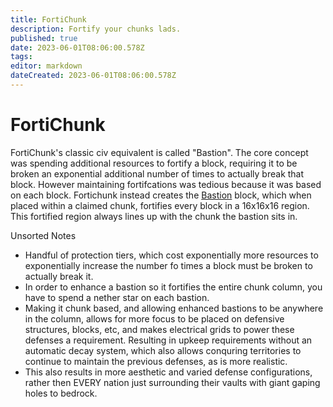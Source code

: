 ```yaml
---
title: FortiChunk
description: Fortify your chunks lads.
published: true
date: 2023-06-01T08:06:00.578Z
tags: 
editor: markdown
dateCreated: 2023-06-01T08:06:00.578Z
---
```


# FortiChunk
FortiChunk's classic civ equivalent is called "Bastion". The core concept was spending additional resources to fortify a block, requiring it to be broken an exponential additional number of times to actually break that block. However maintaining fortifcations was tedious because it was based on each block. Fortichunk instead creates the [Bastion](https://wiki.exile.rocks/en/guide/compendium#bastion) block, which when placed within a claimed chunk, fortifies every block in a 16x16x16 region. This fortified region always lines up with the chunk the bastion sits in.



Unsorted Notes
- Handful of protection tiers, which cost exponentially more resources to exponentially increase the number fo times a block must be broken to actually break it.
- In order to enhance a bastion so it fortifies the entire chunk column, you have to spend a nether star on each bastion.
- Making it chunk based, and allowing enhanced bastions to be anywhere in the column, allows for more focus to be placed on defensive structures, blocks, etc, and makes electrical grids to power these defenses a requirement. Resulting in upkeep requirements without an automatic decay system, which also allows conquring territories to continue to maintain the previous defenses, as is more realistic.
- This also results in more aesthetic and varied defense configurations, rather then EVERY nation just surrounding their vaults with giant gaping holes to bedrock.